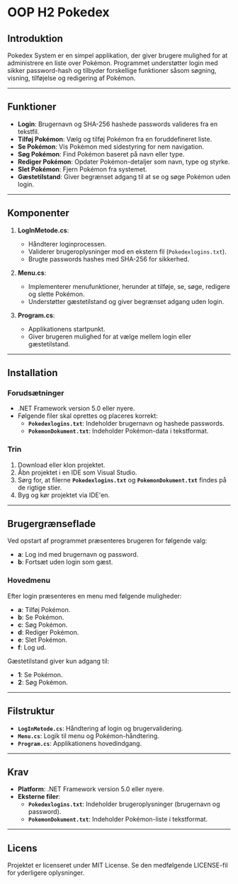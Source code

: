 # OOP H2 Pokedex
## **Introduktion**

Pokedex System er en simpel applikation, der giver brugere mulighed for at administrere en liste over Pokémon. Programmet understøtter login med sikker password-hash og tilbyder forskellige funktioner såsom søgning, visning, tilføjelse og redigering af Pokémon.

---

## **Funktioner**
- **Login**: Brugernavn og SHA-256 hashede passwords valideres fra en tekstfil.
- **Tilføj Pokémon**: Vælg og tilføj Pokémon fra en foruddefineret liste.
- **Se Pokémon**: Vis Pokémon med sidestyring for nem navigation.
- **Søg Pokémon**: Find Pokémon baseret på navn eller type.
- **Rediger Pokémon**: Opdater Pokémon-detaljer som navn, type og styrke.
- **Slet Pokémon**: Fjern Pokémon fra systemet.
- **Gæstetilstand**: Giver begrænset adgang til at se og søge Pokémon uden login.

---

## **Komponenter**
1. **LogInMetode.cs**:
   - Håndterer loginprocessen.
   - Validerer brugeroplysninger mod en ekstern fil (`Pokedexlogins.txt`).
   - Brugte passwords hashes med SHA-256 for sikkerhed.

2. **Menu.cs**:
   - Implementerer menufunktioner, herunder at tilføje, se, søge, redigere og slette Pokémon.
   - Understøtter gæstetilstand og giver begrænset adgang uden login.

3. **Program.cs**:
   - Applikationens startpunkt.
   - Giver brugeren mulighed for at vælge mellem login eller gæstetilstand.

---

## **Installation**
### **Forudsætninger**
- .NET Framework version 5.0 eller nyere.
- Følgende filer skal oprettes og placeres korrekt:
  - **`Pokedexlogins.txt`**: Indeholder brugernavn og hashede passwords.
  - **`PokemonDokument.txt`**: Indeholder Pokémon-data i tekstformat.

### **Trin**
1. Download eller klon projektet.
2. Åbn projektet i en IDE som Visual Studio.
3. Sørg for, at filerne **`Pokedexlogins.txt`** og **`PokemonDokument.txt`** findes på de rigtige stier.
4. Byg og kør projektet via IDE'en.

---

## **Brugergrænseflade**
Ved opstart af programmet præsenteres brugeren for følgende valg:
- **a**: Log ind med brugernavn og password.
- **b**: Fortsæt uden login som gæst.

### **Hovedmenu**
Efter login præsenteres en menu med følgende muligheder:
- **a**: Tilføj Pokémon.
- **b**: Se Pokémon.
- **c**: Søg Pokémon.
- **d**: Rediger Pokémon.
- **e**: Slet Pokémon.
- **f**: Log ud.

Gæstetilstand giver kun adgang til:
- **1**: Se Pokémon.
- **2**: Søg Pokémon.

---

## **Filstruktur**
- **`LogInMetode.cs`**: Håndtering af login og brugervalidering.
- **`Menu.cs`**: Logik til menu og Pokémon-håndtering.
- **`Program.cs`**: Applikationens hovedindgang.

---

## **Krav**
- **Platform**: .NET Framework version 5.0 eller nyere.
- **Eksterne filer**:
  - **`Pokedexlogins.txt`**: Indeholder brugeroplysninger (brugernavn og password).
  - **`PokemonDokument.txt`**: Indeholder Pokémon-liste i tekstformat.

---

## **Licens**
Projektet er licenseret under MIT License. Se den medfølgende LICENSE-fil for yderligere oplysninger.

